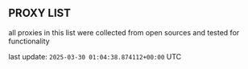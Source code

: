 ## PROXY LIST

all proxies in this list were collected from open sources and tested for functionality

last update: `2025-03-30 01:04:38.874112+00:00` UTC